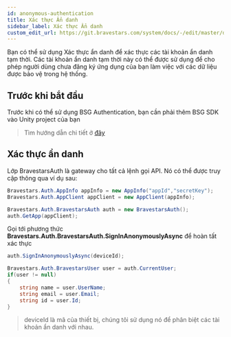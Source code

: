 ```yaml
---
id: anonymous-authentication
title: Xác thực Ẩn danh
sidebar_label: Xác thực Ẩn danh
custom_edit_url: https://git.bravestars.com/system/docs/-/edit/master/docs/sdk/anonymous-authentication.md
---
```

Bạn có thể sử dụng Xác thực ẩn danh để xác thực các tài khoản ẩn danh tạm thời. Các tài khoản ẩn danh
tạm thời này có thể được sử dụng để cho phép người dùng chưa đăng ký ứng dụng của bạn làm việc với các dữ liệu được bảo vệ trong hệ thống.
## Trước khi bắt đầu
Trước khi có thể sử dụng BSG Authentication, bạn cần phải thêm BSG SDK vào Unity project của bạn
>Tìm hướng dẫn chi tiết ở [đây](../get-started/setup.md)
## Xác thực ẩn danh
Lớp BravestarsAuth là gateway cho tất cả lệnh gọi API. Nó có thể được truy cập thông qua ví dụ sau:
```csharp
Bravestars.Auth.AppInfo appInfo = new AppInfo("appId","secretKey");
Bravestars.Auth.AppClient appClient = new AppClient(appInfo); 

Bravestars.Auth.BravestarsAuth auth = new BravestarsAuth();
auth.GetApp(appClient);
```
Gọi tới phương thức **Bravestars.Auth.BravestarsAuth.SignInAnonymouslyAsync** để hoàn tất xác thực
```csharp
auth.SignInAnonymouslyAsync(deviceId);

Bravestars.Auth.BravestarsUser user = auth.CurrentUser;
if(user != null)
{
    string name = user.UserName;
    string email = user.Email;
    string id = user.Id;
}
```
>deviceId là mã của thiết bị, chúng tôi sử dụng nó để phân biệt các tài khoản ẩn danh với nhau.